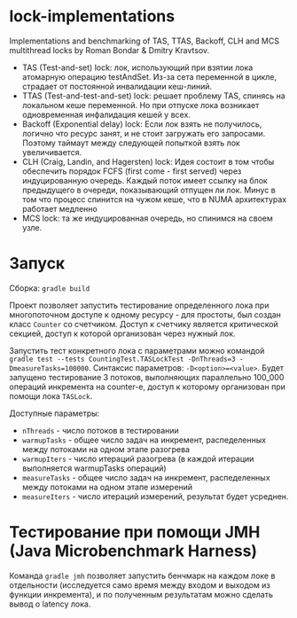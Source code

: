 # lock-implementations
Implementations and benchmarking of TAS, TTAS, Backoff, CLH and MCS multithread locks by Roman Bondar & Dmitry Kravtsov.

* TAS (Test-and-set) lock: лок, использующий при взятии лока атомарную операцию testAndSet. 
Из-за сета переменной в цикле, страдает от постоянной инвалидации кеш-линий.
* TTAS (Test-and-test-and-set) lock: решает проблему TAS, спинясь на локальном кеше переменной. 
Но при отпуске лока возникает одновременная инфалидация кешей у всех.
* Backoff (Exponential delay) lock: Если лок взять не получилось, логично что ресурс занят, и не стоит загружать его
запросами. Поэтому таймаут между следующей попыткой взять лок увеличивается.
* CLH (Craig, Landin, and Hagersten) lock: Идея состоит в том чтобы обеспечить порядок FCFS 
(first come - first served) через индуцированную очередь. Каждый поток имеет ссылку на блок предыдущего в очереди, 
показывающий отпущен ли лок. Минус в том что процесс спинится на чужом кеше, что в NUMA архитектурах работает медленно
* MCS lock: та же индуцированная очередь, но спинимся на своем узле.

# Запуск

Сборка: ```gradle build```

Проект позволяет запустить тестирование определенного лока при многопоточном доступе к одному ресурсу - для 
простоты, был создан класс ```Counter``` со счетчиком. Доступ к счетчику является критической секцией, доступ к которой
организован через нужный лок.

Запустить тест конкретного лока с параметрами можно командой 
```gradle test --tests CountingTest.TASLockTest -DnThreads=3 -DmeasureTasks=100000```. 
Синтаксис параметров: ```-D<option>=<value>```. 
Будет запущено тестирование 3 потоков, выполняющих параллельно 100_000 операций инкремента на counter-е, 
доступ к которому организован при помощи лока ```TASLock```.

Доступные параметры:
- ```nThreads``` - число потоков в тестировании
- ```warmupTasks``` - общее число задач на инкремент, распеделенных между потоками на одном этапе разогрева
- ```warmupIters``` - число итераций разогрева (в каждой итерации выполняется warmupTasks операций)
- ```measureTasks``` - общее число задач на инкремент, распеделенных между потоками на одном этапе измерений
- ```measureIters``` - число итераций измерений, результат будет усреднен.

# Тестирование при помощи JMH (Java Microbenchmark Harness) 

Команда ```gradle jmh``` позволяет запустить бенчмарк на каждом локе в отдельности 
(исследуется само время между входом и выходом из функции инкремента), и по полученным результатам можно сделать вывод
о latency лока.